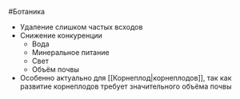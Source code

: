 #Ботаника 
- Удаление слишком частых всходов
- Снижение конкуренции
	- Вода
	- Минеральное питание
	- Свет
	- Объём почвы
- Особенно актуально для [[Корнеплод|корнеплодов]], так как развитие корнеплодов требует значительного объёма почвы
